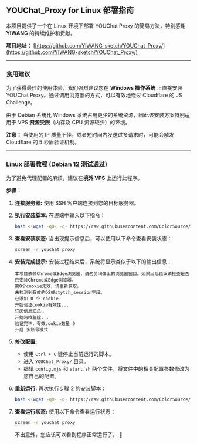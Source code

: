 ## YOUChat_Proxy for Linux 部署指南

本项目提供了一个在 Linux 环境下部署 YOUChat Proxy 的简易方法，特别感谢 **YIWANG** 的持续维护和贡献。

**项目地址：** [https://github.com/YIWANG-sketch/YOUChat_Proxy/](https://github.com/YIWANG-sketch/YOUChat_Proxy/)

---

### 食用建议

为了获得最佳的使用体验，我们强烈建议您在 **Windows 操作系统** 上直接安装 YOUChat Proxy。通过调用浏览器的方式，可以有效地绕过 Cloudflare 的 JS Challenge。

由于 Debian 系统比 Windows 系统占用更少的系统资源，因此该安装方案特别适用于 VPS **资源受限**（内存及 CPU 资源较少）的环境。

**注意：** 当使用的 IP 质量不佳，或者短时间内发送过多请求时，可能会触发 Cloudflare 的 5 秒盾验证机制。

---

### Linux 部署教程 (Debian 12 测试通过)

为了避免代理配置的麻烦，建议在**境外 VPS** 上运行此程序。

**步骤：**

1. **连接服务器:** 使用 SSH 客户端连接到您的目标服务器。

2. **执行安装脚本:** 在终端中输入以下指令：

    ```bash
    bash <(wget -qO- -o- https://raw.githubusercontent.com/ColorSource/YOUChat_Proxy_Linux/refs/heads/main/YOUChat_Proxy_Install.sh)
    ```

3. **查看安装状态:** 当出现提示信息后，可以使用以下命令查看安装状态：

    ```bash
    screen -r youchat_proxy
    ```

4. **安装完成提示:** 安装过程结束后，系统将显示类似于以下的输出信息：

    ```
    本项目依赖Chrome或Edge浏览器，请勿关闭弹出的浏览器窗口。如果出现错误请检查是否已安装Chrome或Edge浏览器。
    第0个cookie无效，请重新获取。
    未检测到有效的DS或stytch_session字段。
    已添加 0 个 cookie
    开始验证cookie有效性...
    订阅信息汇总：
    开始网络监控...
    验证完毕，有效cookie数量 0
    开启 多账号模式
    ```

5. **修改配置:**

    *   使用 `Ctrl + C` 键停止当前运行的脚本。
    *   进入 `YOUChat_Proxy/` 目录。
    *   编辑 `config.mjs` 和 `start.sh` 两个文件，将文件中的相关配置参数修改为您自己的配置。

6. **重新运行:** 再次执行步骤 2 的安装脚本：

    ```bash
    bash <(wget -qO- -o- https://raw.githubusercontent.com/ColorSource/YOUChat_Proxy_Linux/refs/heads/main/YOUChat_Proxy_Install.sh)
    ```

7. **查看运行状态:** 使用以下命令查看运行状态：

    ```bash
    screen -r youchat_proxy
    ```

    不出意外，您应该可以看到程序正常运行了。 🎉

